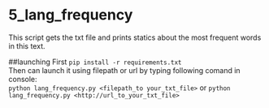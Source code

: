 # 5_lang_frequency
This script gets the txt file and prints statics about the most frequent words in this text.  

##launching 
First `pip install -r requirements.txt`  
Then can launch it using filepath or url by typing following comand in console:  
`python lang_frequency.py <filepath_to your_txt_file>` or `python lang_frequency.py <http://url_to_your_txt_file>`
